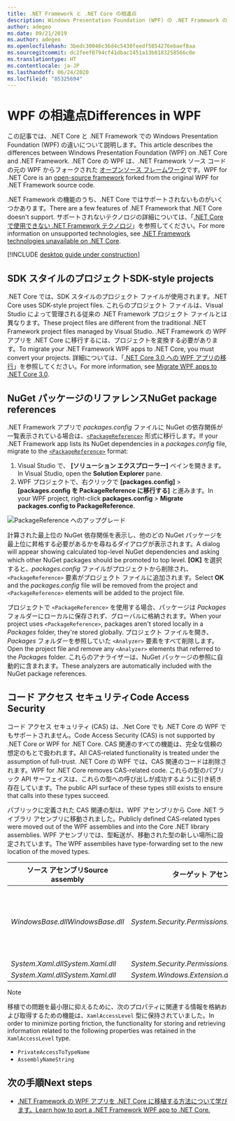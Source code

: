```yaml
---
title: .NET Framework と .NET Core の相違点
description: Windows Presentation Foundation (WPF) の .NET Framework の実装と .NET Core の WPF との相違点について説明します。 アプリを移行するときは、次の非互換性について考慮する必要があります。
author: adegeo
ms.date: 09/21/2019
ms.author: adegeo
ms.openlocfilehash: 3bedc30046c36d4c5430feedf5854276ebaef8aa
ms.sourcegitcommit: dc2feef0794cf41dbac1451a13b8183258566c0e
ms.translationtype: HT
ms.contentlocale: ja-JP
ms.lasthandoff: 06/24/2020
ms.locfileid: "85325694"
---
```

# <a name="differences-in-wpf"></a><span data-ttu-id="2740b-104">WPF の相違点</span><span class="sxs-lookup"><span data-stu-id="2740b-104">Differences in WPF</span></span>

<span data-ttu-id="2740b-105">この記事では、.NET Core と .NET Framework での Windows Presentation Foundation (WPF) の違いについて説明します。</span><span class="sxs-lookup"><span data-stu-id="2740b-105">This article describes the differences between Windows Presentation Foundation (WPF) on .NET Core and .NET Framework.</span></span> <span data-ttu-id="2740b-106">.NET Core の WPF は、.NET Framework ソース コードの元の WPF からフォークされた [オープンソース フレームワーク](https://github.com/dotnet/wpf)です。</span><span class="sxs-lookup"><span data-stu-id="2740b-106">WPF for .NET Core is an [open-source framework](https://github.com/dotnet/wpf) forked from the original WPF for .NET Framework source code.</span></span>

<span data-ttu-id="2740b-107">.NET Framework の機能のうち、.NET Core ではサポートされないものがいくつかあります。</span><span class="sxs-lookup"><span data-stu-id="2740b-107">There are a few features of .NET Framework that .NET Core doesn't support.</span></span> <span data-ttu-id="2740b-108">サポートされないテクノロジの詳細については、「[.NET Core で使用できない .NET Framework テクノロジ](../../core/porting/net-framework-tech-unavailable.md)」を参照してください。</span><span class="sxs-lookup"><span data-stu-id="2740b-108">For more information on unsupported technologies, see [.NET Framework technologies unavailable on .NET Core](../../core/porting/net-framework-tech-unavailable.md).</span></span>

[!INCLUDE [desktop guide under construction](../../../includes/desktop-guide-preview-note.md)]

## <a name="sdk-style-projects"></a><span data-ttu-id="2740b-109">SDK スタイルのプロジェクト</span><span class="sxs-lookup"><span data-stu-id="2740b-109">SDK-style projects</span></span>

<span data-ttu-id="2740b-110">.NET Core では、SDK スタイルのプロジェクト ファイルが使用されます。</span><span class="sxs-lookup"><span data-stu-id="2740b-110">.NET Core uses SDK-style project files.</span></span> <span data-ttu-id="2740b-111">これらのプロジェクト ファイルは、Visual Studio によって管理される従来の .NET Framework プロジェクト ファイルとは異なります。</span><span class="sxs-lookup"><span data-stu-id="2740b-111">These project files are different from the traditional .NET Framework project files managed by Visual Studio.</span></span> <span data-ttu-id="2740b-112">.NET Framework の WPF アプリを .NET Core に移行するには、プロジェクトを変換する必要があります。</span><span class="sxs-lookup"><span data-stu-id="2740b-112">To migrate your .NET Framework WPF apps to .NET Core, you must convert your projects.</span></span> <span data-ttu-id="2740b-113">詳細については、「[.NET Core 3.0 への WPF アプリの移行](convert-project-from-net-framework.md)」を参照してください。</span><span class="sxs-lookup"><span data-stu-id="2740b-113">For more information, see [Migrate WPF apps to .NET Core 3.0](convert-project-from-net-framework.md).</span></span>

## <a name="nuget-package-references"></a><span data-ttu-id="2740b-114">NuGet パッケージのリファレンス</span><span class="sxs-lookup"><span data-stu-id="2740b-114">NuGet package references</span></span>

<span data-ttu-id="2740b-115">.NET Framework アプリで *packages.config* ファイルに NuGet の依存関係が一覧表示されている場合は、[`<PackageReference>`](/nuget/consume-packages/package-references-in-project-files) 形式に移行します。</span><span class="sxs-lookup"><span data-stu-id="2740b-115">If your .NET Framework app lists its NuGet dependencies in a *packages.config* file, migrate to the [`<PackageReference>`](/nuget/consume-packages/package-references-in-project-files) format:</span></span>

1. <span data-ttu-id="2740b-116">Visual Studio で、 **[ソリューション エクスプローラー]** ペインを開きます。</span><span class="sxs-lookup"><span data-stu-id="2740b-116">In Visual Studio, open the **Solution Explorer** pane.</span></span>
1. <span data-ttu-id="2740b-117">WPF プロジェクトで、右クリックで **[packages.config]**  >  **[packages.config を PackageReference に移行する]** と進みます。</span><span class="sxs-lookup"><span data-stu-id="2740b-117">In your WPF project, right-click **packages.config** > **Migrate packages.config to PackageReference**.</span></span>

![PackageReference へのアップグレード](media/differences-from-net-framework/package-reference-migration.png)

<span data-ttu-id="2740b-119">計算された最上位の NuGet 依存関係を表示し、他のどの NuGet パッケージを最上位に昇格する必要があるかを尋ねるダイアログが表示されます。</span><span class="sxs-lookup"><span data-stu-id="2740b-119">A dialog will appear showing calculated top-level NuGet dependencies and asking which other NuGet packages should be promoted to top level.</span></span> <span data-ttu-id="2740b-120">**[OK]** を選択すると、*packages.config* ファイルがプロジェクトから削除され、`<PackageReference>` 要素がプロジェクト ファイルに追加されます。</span><span class="sxs-lookup"><span data-stu-id="2740b-120">Select **OK** and the *packages.config* file will be removed from the project and `<PackageReference>` elements will be added to the project file.</span></span>

<span data-ttu-id="2740b-121">プロジェクトで `<PackageReference>` を使用する場合、パッケージは *Packages* フォルダーにローカルに保存されず、グローバルに格納されます。</span><span class="sxs-lookup"><span data-stu-id="2740b-121">When your project uses `<PackageReference>`, packages aren't stored locally in a *Packages* folder, they're stored globally.</span></span> <span data-ttu-id="2740b-122">プロジェクト ファイルを開き、*Packages* フォルダーを参照していた `<Analyzer>` 要素をすべて削除します。</span><span class="sxs-lookup"><span data-stu-id="2740b-122">Open the project file and remove any `<Analyzer>` elements that referred to the *Packages* folder.</span></span> <span data-ttu-id="2740b-123">これらのアナライザーは、NuGet パッケージの参照に自動的に含まれます。</span><span class="sxs-lookup"><span data-stu-id="2740b-123">These analyzers are automatically included with the NuGet package references.</span></span>

## <a name="code-access-security"></a><span data-ttu-id="2740b-124">コード アクセス セキュリティ</span><span class="sxs-lookup"><span data-stu-id="2740b-124">Code Access Security</span></span>

<span data-ttu-id="2740b-125">コード アクセス セキュリティ (CAS) は、.Net Core でも .NET Core の WPF でもサポートされません。</span><span class="sxs-lookup"><span data-stu-id="2740b-125">Code Access Security (CAS) is not supported by .NET Core or WPF for .NET Core.</span></span> <span data-ttu-id="2740b-126">CAS 関連のすべての機能は、完全な信頼の想定のもとで扱われます。</span><span class="sxs-lookup"><span data-stu-id="2740b-126">All CAS-related functionality is treated under the assumption of full-trust.</span></span> <span data-ttu-id="2740b-127">.NET Core の WPF では、CAS 関連のコードは削除されます。</span><span class="sxs-lookup"><span data-stu-id="2740b-127">WPF for .NET Core removes CAS-related code.</span></span> <span data-ttu-id="2740b-128">これらの型のパブリック API サーフェイスは、これらの型への呼び出しが成功するように引き続き存在しています。</span><span class="sxs-lookup"><span data-stu-id="2740b-128">The public API surface of these types still exists to ensure that calls into these types succeed.</span></span>

<span data-ttu-id="2740b-129">パブリックに定義された CAS 関連の型は、WPF アセンブリから Core .NET ライブラリ アセンブリに移動されました。</span><span class="sxs-lookup"><span data-stu-id="2740b-129">Publicly defined CAS-related types were moved out of the WPF assemblies and into the Core .NET library assemblies.</span></span> <span data-ttu-id="2740b-130">WPF アセンブリでは、型転送が、移動された型の新しい場所に設定されています。</span><span class="sxs-lookup"><span data-stu-id="2740b-130">The WPF assemblies have type-forwarding set to the new location of the moved types.</span></span>

| <span data-ttu-id="2740b-131">ソース アセンブリ</span><span class="sxs-lookup"><span data-stu-id="2740b-131">Source assembly</span></span> | <span data-ttu-id="2740b-132">ターゲット アセンブリ</span><span class="sxs-lookup"><span data-stu-id="2740b-132">Target assembly</span></span> | <span data-ttu-id="2740b-133">種類</span><span class="sxs-lookup"><span data-stu-id="2740b-133">Type</span></span>                |
| --------------- | --------------- | ------------------- |
| <span data-ttu-id="2740b-134">*WindowsBase.dll*</span><span class="sxs-lookup"><span data-stu-id="2740b-134">*WindowsBase.dll*</span></span> | <span data-ttu-id="2740b-135">*System.Security.Permissions.dll*</span><span class="sxs-lookup"><span data-stu-id="2740b-135">*System.Security.Permissions.dll*</span></span> | <xref:System.Security.Permissions.MediaPermission> <br /> <xref:System.Security.Permissions.MediaPermissionAttribute> <br /> <xref:System.Security.Permissions.MediaPermissionAudio> <br /> <xref:System.Security.Permissions.MediaPermissionImage> <br /> <xref:System.Security.Permissions.MediaPermissionVideo> <br /> <xref:System.Security.Permissions.WebBrowserPermission> <br /> <xref:System.Security.Permissions.WebBrowserPermissionAttribute> <br /> <xref:System.Security.Permissions.WebBrowserPermissionLevel> |
| <span data-ttu-id="2740b-136">*System.Xaml.dll*</span><span class="sxs-lookup"><span data-stu-id="2740b-136">*System.Xaml.dll*</span></span> | <span data-ttu-id="2740b-137">*System.Security.Permissions.dll*</span><span class="sxs-lookup"><span data-stu-id="2740b-137">*System.Security.Permissions.dll*</span></span> | <xref:System.Xaml.Permissions.XamlLoadPermission> |
| <span data-ttu-id="2740b-138">*System.Xaml.dll*</span><span class="sxs-lookup"><span data-stu-id="2740b-138">*System.Xaml.dll*</span></span> | <span data-ttu-id="2740b-139">*System.Windows.Extension.dll*</span><span class="sxs-lookup"><span data-stu-id="2740b-139">*System.Windows.Extension.dll*</span></span>    | <xref:System.Xaml.Permissions.XamlAccessLevel><br/> |

> [!NOTE]
> <span data-ttu-id="2740b-140">移植での問題を最小限に抑えるために、次のプロパティに関連する情報を格納および取得するための機能は、`XamlAccessLevel` 型に保持されていました。</span><span class="sxs-lookup"><span data-stu-id="2740b-140">In order to minimize porting friction, the functionality for storing and retrieving information related to the following properties was retained in the `XamlAccessLevel` type.</span></span>
>
> - `PrivateAccessToTypeName`
> - `AssemblyNameString`

## <a name="next-steps"></a><span data-ttu-id="2740b-141">次の手順</span><span class="sxs-lookup"><span data-stu-id="2740b-141">Next steps</span></span>

- [<span data-ttu-id="2740b-142">.NET Framework の WPF アプリを .NET Core に移植する方法について学びます。</span><span class="sxs-lookup"><span data-stu-id="2740b-142">Learn how to port a .NET Framework WPF app to .NET Core.</span></span>](convert-project-from-net-framework.md)
